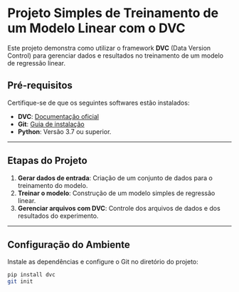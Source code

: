 # Projeto Simples de Treinamento de um Modelo Linear com o DVC

Este projeto demonstra como utilizar o framework **DVC** (Data Version Control) para gerenciar dados e resultados no treinamento de um modelo de regressão linear.

## Pré-requisitos
Certifique-se de que os seguintes softwares estão instalados:
- **DVC**: [Documentação oficial](https://dvc.org/doc)
- **Git**: [Guia de instalação](https://git-scm.com/book/en/v2/Getting-Started-Installing-Git)
- **Python**: Versão 3.7 ou superior.

---

## Etapas do Projeto

1. **Gerar dados de entrada**: Criação de um conjunto de dados para o treinamento do modelo.
2. **Treinar o modelo**: Construção de um modelo simples de regressão linear.
3. **Gerenciar arquivos com DVC**: Controle dos arquivos de dados e dos resultados do experimento.

---

## Configuração do Ambiente

Instale as dependências e configure o Git no diretório do projeto:

```bash
pip install dvc
git init
